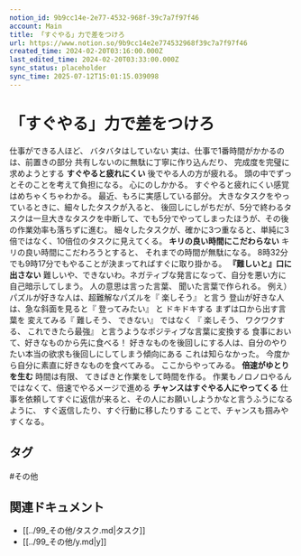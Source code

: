 ```yaml
---
notion_id: 9b9cc14e-2e77-4532-968f-39c7a7f97f46
account: Main
title: 「すぐやる」力で差をつけろ
url: https://www.notion.so/9b9cc14e2e774532968f39c7a7f97f46
created_time: 2024-02-20T03:16:00.000Z
last_edited_time: 2024-02-20T03:33:00.000Z
sync_status: placeholder
sync_time: 2025-07-12T15:01:15.039098
---
```

# 「すぐやる」力で差をつけろ

仕事ができる人ほど、 バタバタはしていない
実は、仕事で1番時間がかかるのは、前置きの部分
  共有しないのに無駄に丁寧に作り込んだり、 完成度を完璧に求めようとする
**すぐやると疲れにくい**
後でやる人の方が疲れる。
頭の中でずっとそのことを考えて負担になる。 心にのしかかる。
すぐやると疲れにくい感覚はめちゃくちゃわかる。
最近、もろに実感している部分。
大きなタスクをやっているときに、細々したタスクが入ると、 後回しにしがちだが、5分で終わるタスクは一旦大きなタスクを中断して、でも5分でやってしまったほうが、その後の作業効率も落ちずに進む。
 細々したタスクが、確かに3つ重なると、単純に3倍ではなく、10倍位のタスクに見えてくる。
**キリの良い時間にこだわらない**
キリの良い時間にこだわろうとすると、 それまでの時間が無駄になる。
8時32分でも9時17分でもやることが決まってればすぐに取り掛かる。
**『難しいと』口に出さない**
難しいや、できないわ。ネガティブな発言になって、自分を悪い方に自己暗示してしまう。
人の意思は言った言葉、 聞いた言葉で作られる。
例え）
パズルが好きな人は、超難解なパズルを『 楽しそう』 と言う
登山が好きな人は、急な斜面を見ると『 登ってみたい』 と ドキドキする
まずは口から出す言葉を 変えてみる『 難しそう、 できない』 ではなく
『 楽しそう、 ワクワクする、 これできたら最強』 と言うようなポジティブな言葉に変換する
食事において、好きなものから先に食べる！
好きなものを後回しにする人は、自分のやりたい本当の欲求も後回しにしてしまう傾向にある
これは知らなかった。 今度から自分に素直に好きなものを食べてみる。
ここからやってみる。
**倍速がゆとりを生む**
時間は有限、 てきぱきと作業をして時間を作る。 作業もノロノロやるんではなくて、倍速でやるメージで進める
**チャンスはすぐやる人にやってくる**
仕事を依頼してすぐに返信が来ると、その人にお願いしようかなと言うふうになるように、
すぐ返信したり、すぐ行動に移したりする ことで、チャンスも掴みやすくなる。

## タグ

#その他 

## 関連ドキュメント

- [[../99_その他/タスク.md|タスク]]
- [[../99_その他/y.md|y]]
